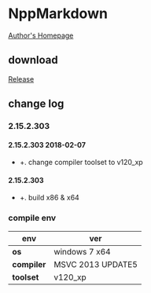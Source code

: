 ﻿# NppMarkdown
[Author's Homepage](https://github.com/gclxry/NppMarkdown)

## download

[Release](https://github.com/JetNpp/NppMarkdown/tree/master/bin "Release")

## change log

### 2.15.2.303
#### 2.15.2.303 2018-02-07
- +. change compiler toolset to v120_xp

#### 2.15.2.303
- +. build x86 & x64

### compile env
|env   | ver|
| - | - |
|__os__|windows 7 x64|
|__compiler__|MSVC 2013 UPDATE5|
|__toolset__|v120_xp|
